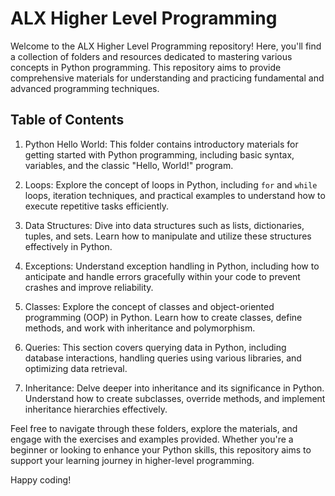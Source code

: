 # ALX Higher Level Programming

Welcome to the ALX Higher Level Programming repository! Here, you'll find a collection of folders and resources dedicated to mastering various concepts in Python programming. This repository aims to provide comprehensive materials for understanding and practicing fundamental and advanced programming techniques.

## Table of Contents

1. Python Hello World: This folder contains introductory materials for getting started with Python programming, including basic syntax, variables, and the classic "Hello, World!" program.

2. Loops: Explore the concept of loops in Python, including `for` and `while` loops, iteration techniques, and practical examples to understand how to execute repetitive tasks efficiently.

3. Data Structures: Dive into data structures such as lists, dictionaries, tuples, and sets. Learn how to manipulate and utilize these structures effectively in Python.

4. Exceptions: Understand exception handling in Python, including how to anticipate and handle errors gracefully within your code to prevent crashes and improve reliability.

5. Classes: Explore the concept of classes and object-oriented programming (OOP) in Python. Learn how to create classes, define methods, and work with inheritance and polymorphism.

6. Queries: This section covers querying data in Python, including database interactions, handling queries using various libraries, and optimizing data retrieval.

7. Inheritance: Delve deeper into inheritance and its significance in Python. Understand how to create subclasses, override methods, and implement inheritance hierarchies effectively.

Feel free to navigate through these folders, explore the materials, and engage with the exercises and examples provided. Whether you're a beginner or looking to enhance your Python skills, this repository aims to support your learning journey in higher-level programming.

Happy coding!
